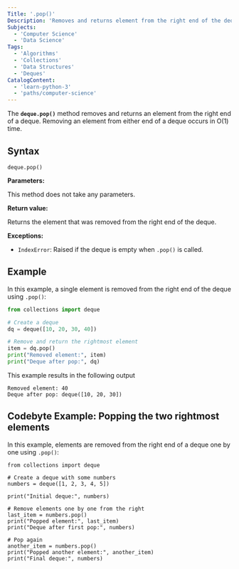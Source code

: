 ```yaml
---
Title: '.pop()'
Description: 'Removes and returns element from the right end of the deque.'
Subjects:
  - 'Computer Science'
  - 'Data Science'
Tags:
  - 'Algorithms'
  - 'Collections'
  - 'Data Structures'
  - 'Deques'
CatalogContent:
  - 'learn-python-3'
  - 'paths/computer-science'
---
```


The **`deque.pop()`** method removes and returns an element from the right end of a deque. Removing an element from either end of a deque occurs in O(1) time.

## Syntax

```pseudo
deque.pop()
```

**Parameters:**

This method does not take any parameters.

**Return value:**

Returns the element that was removed from the right end of the deque.

**Exceptions:**

- `IndexError`: Raised if the deque is empty when `.pop()` is called.

## Example

In this example, a single element is removed from the right end of the deque using `.pop()`:

```py
from collections import deque

# Create a deque
dq = deque([10, 20, 30, 40])

# Remove and return the rightmost element
item = dq.pop()
print("Removed element:", item)
print("Deque after pop:", dq)
```

This example results in the following output

```shell
Removed element: 40
Deque after pop: deque([10, 20, 30])
```

## Codebyte Example: Popping the two rightmost elements

In this example, elements are removed from the right end of a deque one by one using `.pop()`:

```codebyte/python
from collections import deque

# Create a deque with some numbers
numbers = deque([1, 2, 3, 4, 5])

print("Initial deque:", numbers)

# Remove elements one by one from the right
last_item = numbers.pop()
print("Popped element:", last_item)
print("Deque after first pop:", numbers)

# Pop again
another_item = numbers.pop()
print("Popped another element:", another_item)
print("Final deque:", numbers)
```
